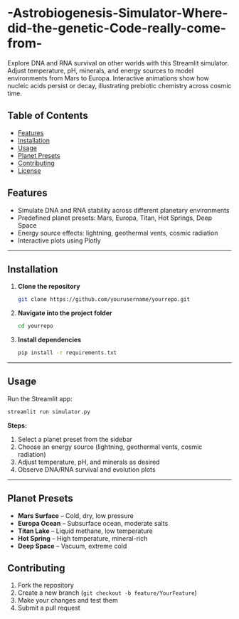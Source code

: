 # -Astrobiogenesis-Simulator-Where-did-the-genetic-Code-really-come-from-
Explore DNA and RNA survival on other worlds with this Streamlit simulator. Adjust temperature, pH, minerals, and energy sources to model environments from Mars to Europa. Interactive animations show how nucleic acids persist or decay, illustrating prebiotic chemistry across cosmic time.
## Table of Contents
- [Features](#features)
- [Installation](#installation)
- [Usage](#usage)
- [Planet Presets](#planet-presets)
- [Contributing](#contributing)
- [License](#license)

## Features
- Simulate DNA and RNA stability across different planetary environments
- Predefined planet presets: Mars, Europa, Titan, Hot Springs, Deep Space
- Energy source effects: lightning, geothermal vents, cosmic radiation
- Interactive plots using Plotly
---

## Installation
1. **Clone the repository**  
   ```bash
   git clone https://github.com/yourusername/yourrepo.git
   ```

2. **Navigate into the project folder**
   ```bash
   cd yourrepo
   ```
3. **Install dependencies**
   ```bash
   pip install -r requirements.txt
   ```
---
## Usage
Run the Streamlit app:
```bash
streamlit run simulator.py
```
**Steps:**
1. Select a planet preset from the sidebar
2. Choose an energy source (lightning, geothermal vents, cosmic radiation)
3. Adjust temperature, pH, and minerals as desired
4. Observe DNA/RNA survival and evolution plots
---
## Planet Presets

* **Mars Surface** – Cold, dry, low pressure
* **Europa Ocean** – Subsurface ocean, moderate salts
* **Titan Lake** – Liquid methane, low temperature
* **Hot Spring** – High temperature, mineral-rich
* **Deep Space** – Vacuum, extreme cold

## Contributing

1. Fork the repository
2. Create a new branch (`git checkout -b feature/YourFeature`)
3. Make your changes and test them
4. Submit a pull request
```

